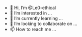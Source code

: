 - 👋 Hi, I’m @Le0-ethical
- 👀 I’m interested in ...
- 🌱 I’m currently learning ...
- 💞️ I’m looking to collaborate on ...
- 📫 How to reach me ...

<!---
LEO-ethical/LEO-ethical is a ✨ special ✨ repository because its `README.md` (this file) appears on your GitHub profile.
You can click the Preview link to take a look at your changes.
--->
